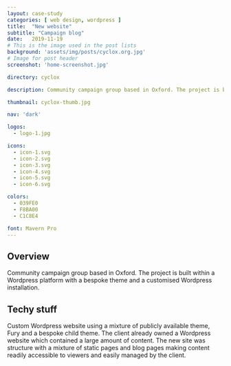 ```yaml
---
layout: case-study
categories: [ web design, wordpress ]
title:  "New website"
subtitle: "Campaign blog"
date:   2019-11-19
# This is the image used in the post lists
background: 'assets/img/posts/cyclox.org.jpg'
# Image for post header
screenshot: 'home-screenshot.jpg'

directory: cyclox

description: Community campaign group based in Oxford. The project is built within a Wordpress platform with a bespoke theme and a customised Wordpress installation.

thumbnail: cyclox-thumb.jpg

nav: 'dark'

logos:
  - logo-1.jpg

icons:
  - icon-1.svg
  - icon-2.svg
  - icon-3.svg
  - icon-4.svg
  - icon-5.svg
  - icon-6.svg

colors:
  - 039FE0
  - F8BA00
  - C1C8E4

font: Mavern Pro
---
```


## Overview

Community campaign group based in Oxford. The project is built within a Wordpress platform with a bespoke theme and a customised Wordpress installation.

## Techy stuff

Custom Wordpress website using a mixture of publicly available theme, Fury and a bespoke child theme. The client already owned a Wordpress website which contained a large amount of content. The new site was structure with a mixture of static pages and blog pages making content readily accessible to viewers and easily managed by the client.
